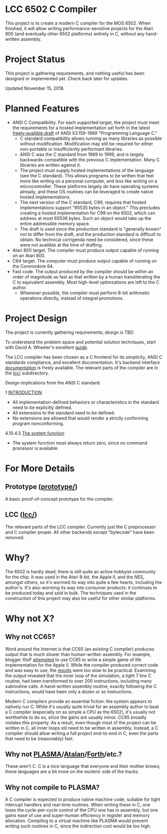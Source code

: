 # LCC 6502 C Compiler
This project is to create a modern C compiler for the MOS 6502. When finished,
it will allow writing performance-sensitive projects for the Atari 800 (and
eventually other 6502 platforms) entirely in C, without any hand-written
assembly.

# Project Status
This project is gathering requirements, and nothing useful has been designed or
implemented yet. Check back later for updates.

Updated November 15, 2018.

# Planned Features
* ANSI C Compatibility. For each supported target, the project must meet the
  requirements for a hosted implementation set forth in the latest
[freely-availible draft](http://port70.net/~nsz/c/c89/c89-draft.html) of ANSI
X3.159-1989 "Programming Language C."
  * C standard compatibility allows running as many libraries as possible
    without modification. Modification may still be required for either
non-portable or insufficiently performant libraries.
  * ANSI C was the C standard from 1989 to 1999, and is largely
    backwards-compatible with the previous C implementation. Many C libraries
are written against it.
  * The project must supply hosted implementations of the language (see the C
    standard). This allows programs to be written that feel more like writing
on a personal computer, and less like writing on a microcontroller. These
platforms largely do have operating systems already, and these OS routines can
be leveraged to create native hosted implementations.
  * The next version of the C standard, C99, requires that hosted
    implementations support "65535 bytes in an object." This precludes creating
a hosted implementation for C99 on the 6502, which can address at most 65536
bytes. Such an object would take up the entire addressible memory space.
  * The draft is used since the production standard is "generally known" not to
    differ from the draft, and the production standard is difficult to obtain.
No technical corrigenda need be considered, since these were not availible at
the time of drafting.
* Atari 800 target. The compiler must produce output capable of running on an
  Atari 800.
* C64 target. The computer must produce output capable of running on the
  Commodore 64.
* Fast code. The output produced by the compiler should be within an order of
  magnitude as fast as that written by a human transliterating the C to
equivalent assembly. Most high-level optimzations are left to the C author.
  * Whenever possible, the compiler must perform 8-bit arithmetic operations
    directly, instead of integral promotions.

# Project Design
The project is currently gathering requirements; design is TBD.

To understand the problem space and potential solution techniques, start with
David A. Wheeler's excellent [guide](https://dwheeler.com/6502/).

The LCC compiler has been chosen as a C frontend for its simplicity, ANSI C
standards compliance, and excellent documentation. It's backend interface
[documentation](http://storage.webhop.net/documents/interface4.pdf) is freely
available.  The relevant parts of the compiler are in the [lcc/](lcc/)
subdirectory.

Design implications from the ANSI C standard:

1 [INTRODUCTION](http://port70.net/~nsz/c/c89/c89-draft.html#1.)
  - All implementation-defined behaviors or characteristics in the standard need to be explicitly defined.
  - All extensions to the standard need to be defined.
  - No extensions are allowed that would render a strictly conforming program nonconforming.

4.10.4.5 [The system function](http://port70.net/~nsz/c/c89/c89-draft.html#4.10.4.5)
  - The system function must always return zero, since no command processor is
    available. 
  
        

# For More Details
## Prototype ([prototype/](prototype/))
A basic proof-of-concept prototype for the compiler. 

## LCC ([lcc/](lcc/))
The relevant parts of the LCC compiler. Currently just the C preprocessor and C
compiler proper. All other backends except "bytecode" have been removed.

# Why?
The 6502 is hardly dead; there is still quite an active hobbyist community for
the chip. It was used in the Atari 8-bit, the Apple II, and the NES, amongst
others, so it's wormed its way into quite a few hearts, including the author's.
It's also worming its way into consumer products: it continues to be produced
today and sold in bulk.  The techniques used in the construction of this
project may also be useful for other similar platforms.

# Why not X?
## Why not CC65?
Word around the Internet is that CC65 (an existing C compiler) produces output
that is much slower than human-written assembly.  For example, blogger XtoF
[attempted](https://www.xtof.info/blog/?p=714) to use CC65 to write a simple
game of life implementation for the Apple II. While the compiler produced
correct code and was easy to use, the [results](https://youtu.be/1twMsK6wXgg)
were too slow to be practical.  Examining the output revealed that the inner
loop of the simulation, a tight 7 line C routine, had been transformed to over
200 instructions, including many subroutine calls. A hand-written assembly
routine, exactly following the C instructions, would have been only a dozen or
so instructions.

Modern C compilers provide an essential fiction: the system appears to natively
run C. While it's usually quite trivial for an assembly author to beat a C
compiler (especially on as simple a CPU as the 6502), it's usually not
worthwhile to do so, since the gains are usually minor.  CC65 broadly violates
this property. As a result, even though most of the project can be written in
C, all inner loops stil need to be written in assembly.  Instead, a C compiler
should allow writing a full project end-to-end in C, even the parts that need
to be (reasonably) fast.

## Why not [PLASMA](https://github.com/dschmenk/PLASMA)/[Atalan](http://atalan.kutululu.org/)/[Forth](https://en.wikipedia.org/wiki/Forth_(programming_language))/etc.?
These aren't C. C is a nice language that everyone and their mother knows;
these languages are a bit more on the esoteric side of the tracks.

## Why not compile to PLASMA?
A C compiler is expected to produce native machine code, suitable for tight
interrupt handlers and real-time routines.  When writing these in C, one loses
the cycle-per-cycle control of the CPU one has in assembly, but one gains ease
of use and super-human efficiency in register and memory allocation. Compiling
to a virtual machine like PLASMA would prevent writing such routines in C,
since the indirection cost would be too high.

